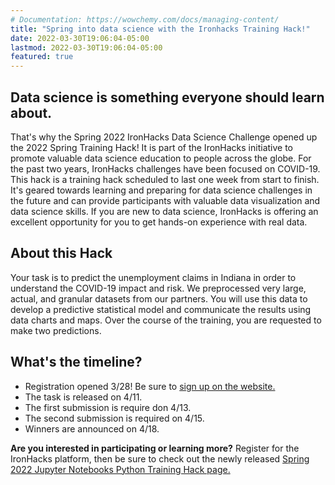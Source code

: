 ```yaml
---
# Documentation: https://wowchemy.com/docs/managing-content/
title: "Spring into data science with the Ironhacks Training Hack!"
date: 2022-03-30T19:06:04-05:00
lastmod: 2022-03-30T19:06:04-05:00
featured: true
---
```


## Data science is something everyone should learn about.
That's why the Spring 2022 IronHacks Data Science Challenge opened up the 2022 Spring Training Hack! It is part of the IronHacks initiative to promote valuable data science education to people across the globe. For the past two years, IronHacks challenges have been focused on COVID-19. This hack is a training hack scheduled to last one week from start to finish. It's geared towards learning and preparing for data science challenges in the future and can provide participants with valuable data visualization and data science skills. If you are new to data science, IronHacks is offering an excellent opportunity for you to get hands-on experience with real data.


## About this Hack
 Your task is to predict the unemployment claims in Indiana in order to understand the COVID-19 impact and risk. We preprocessed very large, actual, and granular datasets from our partners. You will use this data to develop a predictive statistical model and communicate the results using data charts and maps. Over the course of the training, you are requested to make two predictions.

## What's the timeline?
* Registration opened 3/28! Be sure to [sign up on the website.](https://ironhacks.com/)
* The task is released on 4/11.
* The first submission is require don 4/13.
* The second submission is required on 4/15. 
* Winners are announced on 4/18.

**Are you interested in participating or learning more?** Register for the IronHacks platform, then be sure to check out the newly released [Spring 2022 Jupyter Notebooks Python Training Hack page.](https://ironhacks.com/hacks/spring-2022---jupyter-notebooks-python-training-hack/register)
